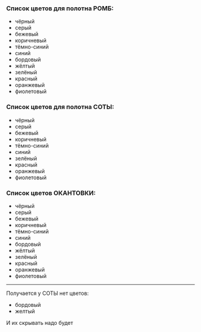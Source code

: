 ### Список цветов для полотна РОМБ:

- чёрный
- серый
- бежевый
- коричневый
- тёмно-синий
- синий
- бордовый
- жёлтый
- зелёный
- красный
- оранжевый
- фиолетовый
 
### Список цветов для полотна СОТЫ:
- чёрный
- серый
- бежевый
- коричневый
- тёмно-синий
- синий
- зелёный
- красный
- оранжевый
- фиолетовый
 
### Список цветов ОКАНТОВКИ:
- чёрный
- серый
- бежевый
- коричневый
- тёмно-синий
- синий
- бордовый
- жёлтый
- зелёный
- красный
- оранжевый
- фиолетовый

---

Получается у СОТЫ нет цветов:
- бордовый
- желтый

И их скрывать надо будет